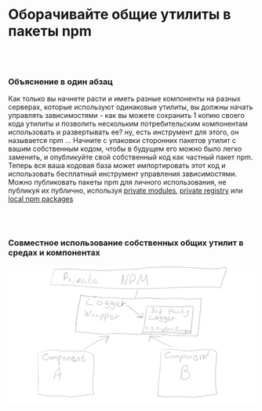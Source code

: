 # Оборачивайте общие утилиты в пакеты npm

<br/><br/>

### Объяснение в один абзац

Как только вы начнете расти и иметь разные компоненты на разных серверах, которые используют одинаковые утилиты, вы должны начать управлять зависимостями - как вы можете сохранить 1 копию своего кода утилиты и позволить нескольким потребительским компонентам использовать и развертывать ее? ну, есть инструмент для этого, он называется npm ... Начните с упаковки сторонних пакетов утилит с вашим собственным кодом, чтобы в будущем его можно было легко заменить, и опубликуйте свой собственный код как частный пакет npm. Теперь вся ваша кодовая база может импортировать этот код и использовать бесплатный инструмент управления зависимостями. Можно публиковать пакеты npm для личного использования, не публикуя их публично, используя [private modules](https://docs.npmjs.com/private-modules/intro), [private registry](https://npme.npmjs.com/docs/tutorials/npm-enterprise-with-nexus.html) или [local npm packages](https://medium.com/@arnaudrinquin/build-modular-application-with-npm-local-modules-dfc5ff047bcc)

<br/><br/>

### Совместное использование собственных общих утилит в средах и компонентах

![alt text](../../assets/images/Privatenpm.png "Structuring solution by components")
